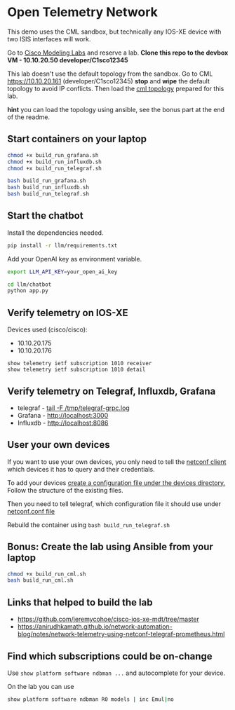 # Open Telemetry Network

This demo uses the CML sandbox, but technically any IOS-XE device with two ISIS interfaces will work.

Go to [Cisco Modeling Labs](https://developer.cisco.com/site/sandbox/) and reserve a lab. **Clone this repo to the devbox VM - 10.10.20.50 developer/C1sco12345**

This lab doesn't use the default topology from the sandbox. Go to CML <https://10.10.20.161> (developer/C1sco12345) **stop** and **wipe** the default topology to avoid IP conflicts. Then load the [cml topology](cml/ansible/cml_lab/topology.yaml) prepared for this lab.

**hint** you can load the topology using ansible, see the bonus part at the end of the readme.

## Start containers on your laptop

```bash
chmod +x build_run_grafana.sh
chmod +x build_run_influxdb.sh
chmod +x build_run_telegraf.sh

bash build_run_grafana.sh
bash build_run_influxdb.sh
bash build_run_telegraf.sh
```

## Start the chatbot

Install the dependencies needed.

```bash
pip install -r llm/requirements.txt
```

Add your OpenAI key as environment variable.

```bash
export LLM_API_KEY=your_open_ai_key
```

```bash
cd llm/chatbot
python app.py
```

## Verify telemetry on IOS-XE

Devices used (cisco/cisco):

- 10.10.20.175
- 10.10.20.176

```
show telemetry ietf subscription 1010 receiver
show telemetry ietf subscription 1010 detail
```

## Verify telemetry on Telegraf, Influxdb, Grafana

- telegraf - [tail -F /tmp/telegraf-grpc.log](telegraf/dockerfile#30)
- Grafana - <http://localhost:3000>
- Influxdb - <http://localhost:8086>

## User your own devices

If you want to use your own devices, you only need to tell the [netconf client](netconf_client) which devices it has to query and their credentials.

To add your devices [create a configuration file under the devices directory.](netconf_client/devices/) Follow the structure of the existing files.

Then you need to tell telegraf, which configuration file it should use under [netconf.conf file](telegraf/netconf.conf#2)

Rebuild the container using `bash build_run_telegraf.sh`

## Bonus: Create the lab using Ansible from your laptop

```bash
chmod +x build_run_cml.sh
bash build_run_cml.sh
```

## Links that helped to build the lab

- <https://github.com/jeremycohoe/cisco-ios-xe-mdt/tree/master>
- <https://anirudhkamath.github.io/network-automation-blog/notes/network-telemetry-using-netconf-telegraf-prometheus.html>

## Find which subscriptions could be on-change

Use `show platform software ndbman ...` and autocomplete for your device.

On the lab you can use

```bash
show platform software ndbman R0 models | inc Emul|no
```
